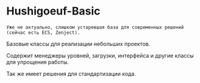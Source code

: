 # Hushigoeuf-Basic

```
Уже не актуально, слишком устаревшая база для современных решений (сейчас есть ECS, Zenject).
```

Базовые классы для реализации небольших проектов.

Содержит менеджеры уровней, загрузки, интерфейса и другие классы для упрощения работы.

Так же имеет решения для стандартизации кода.
